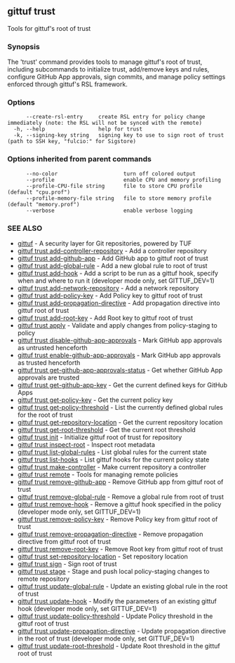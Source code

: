 ## gittuf trust

Tools for gittuf's root of trust

### Synopsis

The 'trust' command provides tools to manage gittuf's root of trust, including subcommands to initialize trust, add/remove keys and rules, configure GitHub App approvals, sign commits, and manage policy settings enforced through gittuf's RSL framework.

### Options

```
      --create-rsl-entry     create RSL entry for policy change immediately (note: the RSL will not be synced with the remote)
  -h, --help                 help for trust
  -k, --signing-key string   signing key to use to sign root of trust (path to SSH key, "fulcio:" for Sigstore)
```

### Options inherited from parent commands

```
      --no-color                     turn off colored output
      --profile                      enable CPU and memory profiling
      --profile-CPU-file string      file to store CPU profile (default "cpu.prof")
      --profile-memory-file string   file to store memory profile (default "memory.prof")
      --verbose                      enable verbose logging
```

### SEE ALSO

* [gittuf](gittuf.md)	 - A security layer for Git repositories, powered by TUF
* [gittuf trust add-controller-repository](gittuf_trust_add-controller-repository.md)	 - Add a controller repository
* [gittuf trust add-github-app](gittuf_trust_add-github-app.md)	 - Add GitHub app to gittuf root of trust
* [gittuf trust add-global-rule](gittuf_trust_add-global-rule.md)	 - Add a new global rule to root of trust
* [gittuf trust add-hook](gittuf_trust_add-hook.md)	 - Add a script to be run as a gittuf hook, specify when and where to run it (developer mode only, set GITTUF_DEV=1)
* [gittuf trust add-network-repository](gittuf_trust_add-network-repository.md)	 - Add a network repository
* [gittuf trust add-policy-key](gittuf_trust_add-policy-key.md)	 - Add Policy key to gittuf root of trust
* [gittuf trust add-propagation-directive](gittuf_trust_add-propagation-directive.md)	 - Add propagation directive into gittuf root of trust
* [gittuf trust add-root-key](gittuf_trust_add-root-key.md)	 - Add Root key to gittuf root of trust
* [gittuf trust apply](gittuf_trust_apply.md)	 - Validate and apply changes from policy-staging to policy
* [gittuf trust disable-github-app-approvals](gittuf_trust_disable-github-app-approvals.md)	 - Mark GitHub app approvals as untrusted henceforth
* [gittuf trust enable-github-app-approvals](gittuf_trust_enable-github-app-approvals.md)	 - Mark GitHub app approvals as trusted henceforth
* [gittuf trust get-github-app-approvals-status](gittuf_trust_get-github-app-approvals-status.md)	 - Get whether GitHub App approvals are trusted
* [gittuf trust get-github-app-key](gittuf_trust_get-github-app-key.md)	 - Get the current defined keys for GitHub Apps
* [gittuf trust get-policy-key](gittuf_trust_get-policy-key.md)	 - Get the current policy key
* [gittuf trust get-policy-threshold](gittuf_trust_get-policy-threshold.md)	 - List the currently defined global rules for the root of trust
* [gittuf trust get-repository-location](gittuf_trust_get-repository-location.md)	 - Get the current repository location
* [gittuf trust get-root-threshold](gittuf_trust_get-root-threshold.md)	 - Get the current root threshold
* [gittuf trust init](gittuf_trust_init.md)	 - Initialize gittuf root of trust for repository
* [gittuf trust inspect-root](gittuf_trust_inspect-root.md)	 - Inspect root metadata
* [gittuf trust list-global-rules](gittuf_trust_list-global-rules.md)	 - List global rules for the current state
* [gittuf trust list-hooks](gittuf_trust_list-hooks.md)	 - List gittuf hooks for the current policy state
* [gittuf trust make-controller](gittuf_trust_make-controller.md)	 - Make current repository a controller
* [gittuf trust remote](gittuf_trust_remote.md)	 - Tools for managing remote policies
* [gittuf trust remove-github-app](gittuf_trust_remove-github-app.md)	 - Remove GitHub app from gittuf root of trust
* [gittuf trust remove-global-rule](gittuf_trust_remove-global-rule.md)	 - Remove a global rule from root of trust
* [gittuf trust remove-hook](gittuf_trust_remove-hook.md)	 - Remove a gittuf hook specified in the policy (developer mode only, set GITTUF_DEV=1)
* [gittuf trust remove-policy-key](gittuf_trust_remove-policy-key.md)	 - Remove Policy key from gittuf root of trust
* [gittuf trust remove-propagation-directive](gittuf_trust_remove-propagation-directive.md)	 - Remove propagation directive from gittuf root of trust
* [gittuf trust remove-root-key](gittuf_trust_remove-root-key.md)	 - Remove Root key from gittuf root of trust
* [gittuf trust set-repository-location](gittuf_trust_set-repository-location.md)	 - Set repository location
* [gittuf trust sign](gittuf_trust_sign.md)	 - Sign root of trust
* [gittuf trust stage](gittuf_trust_stage.md)	 - Stage and push local policy-staging changes to remote repository
* [gittuf trust update-global-rule](gittuf_trust_update-global-rule.md)	 - Update an existing global rule in the root of trust
* [gittuf trust update-hook](gittuf_trust_update-hook.md)	 - Modify the parameters of an existing gittuf hook (developer mode only, set GITTUF_DEV=1)
* [gittuf trust update-policy-threshold](gittuf_trust_update-policy-threshold.md)	 - Update Policy threshold in the gittuf root of trust
* [gittuf trust update-propagation-directive](gittuf_trust_update-propagation-directive.md)	 - Update propagation directive in the root of trust (developer mode only, set GITTUF_DEV=1)
* [gittuf trust update-root-threshold](gittuf_trust_update-root-threshold.md)	 - Update Root threshold in the gittuf root of trust

